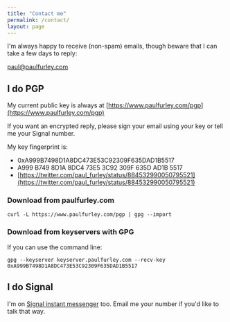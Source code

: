 ```yaml
---
title: "Contact me"
permalink: /contact/
layout: page
---
```


I'm always happy to receive (non-spam) emails, though beware that I can take a few days to reply:

[paul@paulfurley.com](mailto:paul@paulfurley.com)

## I do PGP

My current public key is always at [https://www.paulfurley.com/pgp](https://www.paulfurley.com/pgp)

If you want an encrypted reply, please sign your email using your key or tell me your Signal number.

My key fingerprint is:

- 0xA999B7498D1A8DC473E53C92309F635DAD1B5517
- A999 B749 8D1A 8DC4 73E5  3C92 309F 635D AD1B 5517
- [https://twitter.com/paul_furley/status/884532990050795521](https://twitter.com/paul_furley/status/884532990050795521)

### Download from paulfurley.com

```
curl -L https://www.paulfurley.com/pgp | gpg --import
```

### Download from keyservers with GPG

If you can use the command line:

```
gpg --keyserver keyserver.paulfurley.com --recv-key 0xA999B7498D1A8DC473E53C92309F635DAD1B5517
```

## I do Signal

I'm on [Signal instant messenger][signal-download] too. Email me your number if you'd like to talk that way.

[signal-download]: https://signal.org/download/
